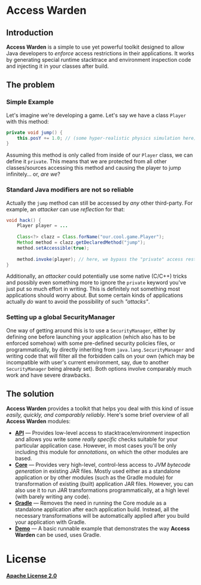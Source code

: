 # Access Warden


## Introduction

**Access Warden** is a simple to use yet powerful toolkit designed to allow Java developers to *enforce* access restrictions in their applications. It works by generating special runtime stacktrace and environment inspection code and injecting it in your classes after build.


## The problem

### Simple Example

Let's imagine we're developing a game. Let's say we have a class `Player` with this method:

```java
private void jump() {
    this.posY += 1.0; // (some hyper-realistic physics simulation here)
}
```

Assuming this method is only called from inside of our `Player` class, we can define it `private`. This means that we are protected from all other classes/sources accessing this method and causing the player to jump infinitely... or, *are we*?


### Standard Java modifiers are not so reliable

Actually the `jump` method can still be accessed by *any* other third-party. For example, an *attacker* can use *reflection* for that:

```java
void hack() {
    Player player = ...
            
    Class<?> clazz = Class.forName("our.cool.game.Player");
    Method method = clazz.getDeclaredMethod("jump");
    method.setAccessible(true);
            
    method.invoke(player); // here, we bypass the "private" access restriction
}
```

Additionally, an *attacker* could potentially use some native (C/C++) tricks and possibly even something more to ignore the `private` keyword you've just put so much effort in writing. This is definitely not something most applications should worry about. But some certain kinds of applications actually *do* want to avoid the possibility of such *"attacks"*.

### Setting up a global SecurityManager

One way of getting around this is to use a `SecurityManager`, either by defining one before launching your application (which also has to be enforced somehow) with some pre-defined security policies files, or programmatically, by directly inheriting from `java.lang.SecurityManager` and writing code that will filter all the forbidden calls on your own (which may be incompatible with user's current environment, say, due to another `SecurityManager` being already set). Both options involve comparably much work and have severe drawbacks.


## The solution

**Access Warden** provides a toolkit that helps you deal with this kind of issue *easily, quickly, and comparably reliably*. Here's some brief overview of all **Access Warden** modules:
* **[API](https://github.com/MeGysssTaa/access-warden/wiki/The-API-module)** — Provides low-level access to stacktrace/environment inspection and allows you write some *really specific* checks suitable for your particular application case. However, in most cases you'll be only including this module for *annotations*, on which the other modules are based.
* **[Core](https://github.com/MeGysssTaa/access-warden/wiki/The-Core-module)** — Provides very high-level, control-less access to *JVM bytecode generation* in existing JAR files. Mostly used either as a standalone application or by other modules (such as the Gradle module) for transformation of existing (built) application JAR files. However, you can also use it to run JAR transformations programmatically, at a high level (with barely writing any code).
* **[Gradle](https://github.com/MeGysssTaa/access-warden/wiki/The-Gradle-module)** — Removes the need in running the Core module as a standalone application after each application build. Instead, all the necessary transformations will be automatically applied after you build your application with Gradle.
* **[Demo](https://github.com/MeGysssTaa/access-warden/wiki/The-Demo-module)** — A basic runnable example that demonstrates the way **Access Warden** can be used, uses Gradle. 



# License

**[Apache License 2.0](https://github.com/MeGysssTaa/access-warden/blob/main/LICENSE)**
